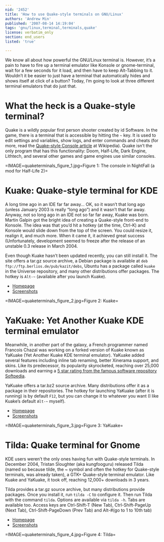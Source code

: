 ```yaml
---
nid: '2452'
title: 'How to use Quake-style terminals on GNU/Linux'
authors: 'Andrew Min'
published: '2007-08-14 14:19:04'
tags: 'gnu/linux,terminal,terminals,quake'
license: verbatim_only
section: end_users
listed: 'true'

---
```

We know all about how powerful the GNU/Linux terminal is. However, it’s a pain to have to fire up a terminal emulator like Konsole or gnome-terminal, wait for a few seconds for it load, and then have to keep Alt-Tabbing to it. Wouldn’t it be easier to just have a terminal that automatically hides and shows itself at click of a button? Today, I’m going to look at three different terminal emulators that do just that.


# What the heck is a Quake-style terminal?

Quake is a wildly popular first person shooter created by id Software. In the game, there is a terminal that is accessible by hitting the `~` key. It is used to edit settings and variables, show logs, and enter commands and cheats (for more, read the [Quake-style Console article](http://en.wikipedia.org/wiki/Quake-style_console) at Wikipedia). Quake isn’t the only program that has this functionality: Doom, Half-Life, Dark Engine, Lithtech, and several other games and game engines use similar consoles.


=IMAGE=quaketerminals_figure_1.jpg=Figure 1: The console in NightFall (a mod for Half-Life 2)=


# Kuake: Quake-style terminal for KDE

A long time ago in an IDE far far away... OK, so it wasn’t that long ago (unless January 2003 is really “long ago”) and it wasn’t that far away.  Anyway, not so long ago in an IDE not so far far away, Kuake was born. Martin Galpin got the bright idea of creating a Quake-style front-end to Konsole. The idea was that you’d hit a hotkey (at the time, Ctrl-K) and Konsole would slide down from the top of the screen. You could resize it, realign it, and much more.  When it came it, it achieved great success (Unfortunately, development seemed to freeze after the release of an unstable 0.3 release in March 2004.

Even though Kuake hasn’t been updated recently, you can still install it. The site offers a tar.gz source archive, a Debian package is available at `deb ftp://ftp.berlios.de/pub/kazit/debs`, Ubuntu has a package called `kuake` in the Universe repository, and many other distributions offer packages. The hotkey is `Alt-~` (available after you launch Kuake).


* [Homepage](http://www.nemohackers.org/kuake.php)
* [Screenshots](http://nemohackers.org/software/kuake/screenshots/)


=IMAGE=quaketerminals_figure_2.jpg=Figure 2: Kuake=


# YaKuake: Yet Another Kuake KDE terminal emulator

Meanwhile, in another part of the galaxy, a French programmer named Francois Chazal was working on a forked version of Kuake known as YaKuake (Yet Another Kuake KDE terminal emulator). YaKuake added several features including inline tab renaming, better Xinerama support, and skins. Like its predecessor, its popularity skyrocketed, reaching over 25,000 downloads and earning a [5 star rating from the famous software repository Softpedia](http://www.softpedia.com/reviews/linux/YaKuake-Review-30782.shtml).

YaKuake offers a tar.bz2 source archive. Many distributions offer it as a package in their repositories. The hotkey for launching YaKuake (after it is running) is by default `F12`, but you can change it to whatever you want (I like Kuake’s default `Alt-~` myself).


* [Homepage](http://yakuake.uv.ro/)
* [Screenshots](http://yakuake.uv.ro/?page_id=7)


=IMAGE=quaketerminals_figure_3.jpg=Figure 3: YaKuake=


# Tilda: Quake terminal for Gnome

KDE users weren’t the only ones having fun with Quake-style terminals. In December 2004, Tristan Sloughter (aka kungfooguru) released Tilda (named so because tilde, the ~ symbol and often the hotkey for Quake-style terminals, was already taken), a GTK+ Quake-style terminal emulator. Like Kuake and YaKuake, it took off, reaching 12,000+ downloads in 3 years.

Tilda provides a tar.gz source archive, but many distributions provide packages. Once you install it, run `tilda -C` to configure it.  Then run Tilda with the command `tilda`.  Options are available via `tilda -h`.  Tabs are available too.  Access keys are Ctrl-Shift-T (New Tab), Ctrl-Shift-PageUp (Next Tab), Ctrl-Shift-PageDown (Prev Tab) and Alt-#(go to 1 to 10th tab)


* [Homepage](http://tilda.sourceforge.net/)
* [Screenshots](http://tilda.sourceforge.net/wiki/index.php/Screenshots)


=IMAGE=quaketerminals_figure_4.jpg=Figure 4: Tilda=

